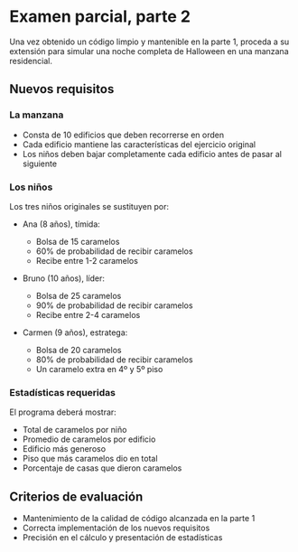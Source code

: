 # Examen parcial, parte 2

Una vez obtenido un código limpio y mantenible en la parte 1, proceda a su extensión para simular una noche completa de Halloween en una manzana residencial.

## Nuevos requisitos

### La manzana

- Consta de 10 edificios que deben recorrerse en orden
- Cada edificio mantiene las características del ejercicio original
- Los niños deben bajar completamente cada edificio antes de pasar al siguiente

### Los niños

Los tres niños originales se sustituyen por:

- Ana (8 años), tímida:
  - Bolsa de 15 caramelos
  - 60% de probabilidad de recibir caramelos
  - Recibe entre 1-2 caramelos

- Bruno (10 años), líder:
  - Bolsa de 25 caramelos
  - 90% de probabilidad de recibir caramelos
  - Recibe entre 2-4 caramelos

- Carmen (9 años), estratega:
  - Bolsa de 20 caramelos
  - 80% de probabilidad de recibir caramelos
  - Un caramelo extra en 4º y 5º piso

### Estadísticas requeridas

El programa deberá mostrar:

- Total de caramelos por niño
- Promedio de caramelos por edificio
- Edificio más generoso
- Piso que más caramelos dio en total
- Porcentaje de casas que dieron caramelos

## Criterios de evaluación

- Mantenimiento de la calidad de código alcanzada en la parte 1
- Correcta implementación de los nuevos requisitos
- Precisión en el cálculo y presentación de estadísticas
